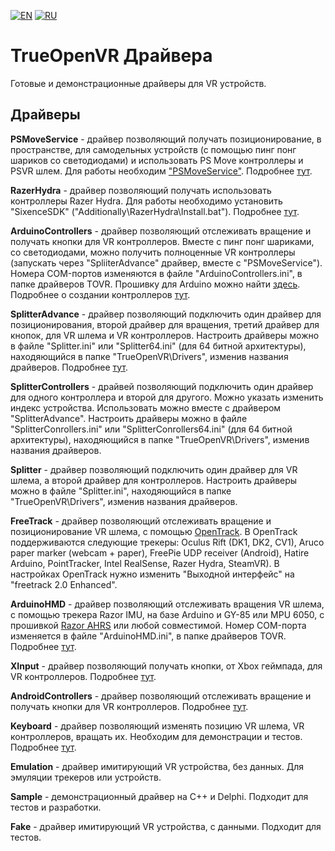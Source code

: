 ﻿[![EN](https://user-images.githubusercontent.com/9499881/33184537-7be87e86-d096-11e7-89bb-f3286f752bc6.png)](https://github.com/TrueOpenVR/TrueOpenVR-Drivers/blob/master/README.md)
[![RU](https://user-images.githubusercontent.com/9499881/27683795-5b0fbac6-5cd8-11e7-929c-057833e01fb1.png)](https://github.com/TrueOpenVR/TrueOpenVR-Drivers/blob/master/README.RU.md)
# TrueOpenVR Драйвера
Готовые и демонстрационные драйверы для VR устройств.

## Драйверы
**PSMoveService** - драйвер позволяющий получать позиционирование, в пространстве, для самодельных устройств (с помощью пинг понг шариков со светодиодами) и использовать PS Move контроллеры и PSVR шлем. Для работы необходим ["PSMoveService"](https://github.com/cboulay/PSMoveService). Подробнее [тут](https://github.com/TrueOpenVR/TrueOpenVR-Drivers/tree/master/C%2B%2B/PSMoveService).

**RazerHydra** - драйвер позволяющий получать использовать контроллеры Razer Hydra. Для работы необходимо установить "SixenceSDK" ("Additionally\RazerHydra\Install.bat"). Подробнее [тут](https://github.com/TrueOpenVR/TrueOpenVR-Drivers/tree/master/C%2B%2B/RazerHydra).

**ArduinoControllers** - драйвер позволяющий отслеживать вращение и получать кнопки для VR контроллеров. Вместе с пинг понг шариками, со светодиодами, можно получить полноценные VR контроллеры (запускать через "SpliiterAdvance" драйвер, вместе с "PSMoveService"). Номера COM-портов изменяются в файле "ArduinoControllers.ini", в папке драйверов TOVR. Прошивку для Arduino можно найти [здесь](https://github.com/TrueOpenVR/TrueOpenVR-DIY/blob/master/Controllers/Arduino/Controller.ino). Подробнее о создании контроллеров [тут](https://github.com/TrueOpenVR/TrueOpenVR-DIY/blob/master/Controllers/Controllers.RU.md).

**SplitterAdvance** - драйвер позволяющий подключить один драйвер для позиционирования, второй драйвер для вращения, третий драйвер для кнопок, для VR шлема и VR контроллеров. Настроить драйверы можно в файле "Splitter.ini" или "Splitter64.ini" (для 64 битной архитектуры), находяющийся в папке "TrueOpenVR\Drivers", изменив названия драйверов. Подробнее [тут](https://github.com/TrueOpenVR/TrueOpenVR-Drivers/blob/master/Delphi/SplitterAdvance/README.RU.md).

**SplitterControllers** - драйвей позволяющий подключить один драйвер для одного контроллера и второй для другого. Можно указать изменить индекс устройства. Использовать можно вместе с драйвером "SplitterAdvance". Настроить драйверы можно в файле "SplitterConrollers.ini" или "SplitterConrollers64.ini" (для 64 битной архитектуры), находяющийся в папке "TrueOpenVR\Drivers", изменив названия драйверов.

**Splitter** - драйвер позволяющий подключить один драйвер для VR шлема, а второй драйвер для контроллеров. Настроить драйверы можно в файле "Splitter.ini", находяющийся в папке "TrueOpenVR\Drivers", изменив названия драйверов.

**FreeTrack** - драйвер позволяющий отслеживать вращение и позиционирование VR шлема, с помощью [OpenTrack](https://github.com/opentrack/opentrack/). В OpenTrack поддерживаются следующие трекеры: Oculus Rift (DK1, DK2, CV1), Aruco paper marker (webcam + paper), FreePie UDP receiver (Android), Hatire Arduino, PointTracker, Intel RealSense, Razer Hydra, SteamVR). В настройках OpenTrack нужно изменить "Выходной интерфейс" на "freetrack 2.0 Enhanced".

**ArduinoHMD** - драйвер позволяющий отслеживать вращения VR шлема, с помощью трекера Razor IMU, на базе Arduino и GY-85 или MPU 6050, с прошивкой [Razor AHRS](https://github.com/Razor-AHRS/razor-9dof-ahrs/tree/master/Arduino) или любой совместимой. Номер COM-порта изменяется в файле "ArduinoHMD.ini", в папке драйверов TOVR. Подробнее [тут](https://github.com/TrueOpenVR/TrueOpenVR-Drivers/tree/master/C%2B%2B/ArduinoHMD).

**XInput** - драйвер позволяющий получать кнопки, от Xbox геймпада, для VR контроллеров. Подробнее [тут](https://github.com/TrueOpenVR/TrueOpenVR-Drivers/tree/master/C%2B%2B/XInput).

**AndroidControllers** - драйвер позволяющий отслеживать вращение и получать кнопки для VR контроллеров. Подробнее [тут](https://github.com/TrueOpenVR/TrueOpenVR-Drivers/tree/master/C%2B%2B/AndroidControllers).

**Keyboard** - драйвер позволяющий изменять позицию VR шлема, VR контроллеров, вращать их. Необходим для демонстрации и тестов. Подробнее [тут](https://github.com/TrueOpenVR/TrueOpenVR-Drivers/tree/master/C%2B%2B/Keyboard).

**Emulation** - драйвер имитирующий VR устройства, без данных. Для эмуляции трекеров или устройств.

**Sample** - демонстрационный драйвер на С++ и Delphi. Подходит для тестов и разработки.

**Fake** - драйвер имитирующий VR устройства, с данными. Подходит для тестов.

